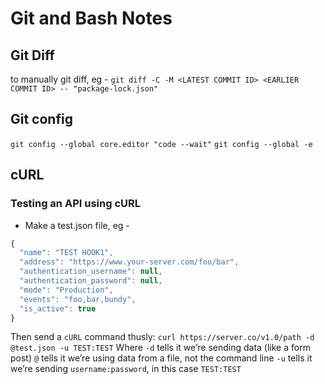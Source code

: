 # Git and Bash Notes

## Git Diff
to manually git diff, eg -
`git diff -C -M <LATEST COMMIT ID> <EARLIER COMMIT ID> -- "package-lock.json"`

## Git config
`git config --global core.editor "code --wait"`
`git config --global -e`

## cURL

### Testing an API using cURL

- Make a test.json file, eg -

```js
{
  "name": "TEST HOOK1",
  "address": "https://www.your-server.com/foo/bar",
  "authentication_username": null,
  "authentication_password": null,
  "mode": "Production",
  "events": "foo,bar,bundy",
  "is_active": true
}
```

Then send a `cURL` command thusly:
`curl https://server.co/v1.0/path -d @test.json -u TEST:TEST`
Where
`-d` tells it we’re sending data (like a form post)
`@` tells it we’re using data from a file, not the command line
`-u` tells it we’re sending `username:password`, in this case `TEST:TEST`
